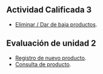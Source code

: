 ## Actividad Calificada 3

- [Eliminar / Dar de baja productos](https://youtu.be/3cEQwrUeKBA).


## Evaluación de unidad 2

- [Registro de nuevo producto](https://youtu.be/XxHwabgP8Fs).
- [Consulta de producto](https://youtu.be/5_3iKwbJLBo).